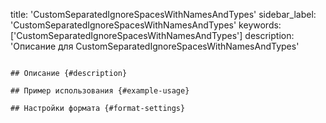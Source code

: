 title: 'CustomSeparatedIgnoreSpacesWithNamesAndTypes'
sidebar_label: 'CustomSeparatedIgnoreSpacesWithNamesAndTypes'
keywords: ['CustomSeparatedIgnoreSpacesWithNamesAndTypes']
description: 'Описание для CustomSeparatedIgnoreSpacesWithNamesAndTypes'
```

## Описание {#description}

## Пример использования {#example-usage}

## Настройки формата {#format-settings}
